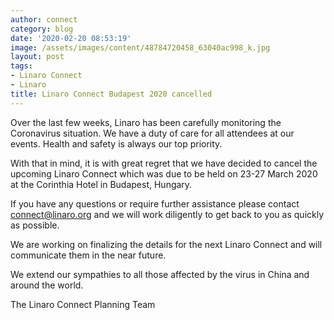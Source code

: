 ```yaml
---
author: connect
category: blog
date: '2020-02-20 08:53:19'
image: /assets/images/content/48784720458_63040ac998_k.jpg
layout: post
tags:
- Linaro Connect
- Linaro
title: Linaro Connect Budapest 2020 cancelled
---
```


Over the last few weeks, Linaro has been carefully monitoring the Coronavirus situation. We have a duty of care for all attendees at our events. Health and safety is always our top priority.

With that in mind, it is with great regret that we have decided to cancel the upcoming Linaro Connect which was due to be held on 23-27 March 2020 at the Corinthia Hotel in Budapest, Hungary.

If you have any questions or require further assistance please contact [connect@linaro.org](mailto:connect@linaro.org) and we will work diligently to get back to you as quickly as possible.

We are working on finalizing the details for the next Linaro Connect and will communicate them in the near future.

We extend our sympathies to all those affected by the virus in China and around the world.

The Linaro Connect Planning Team